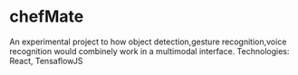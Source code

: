 # chefMate
An experimental project to how object detection,gesture recognition,voice recognition would combinely work in a multimodal interface.
Technologies: React, TensaflowJS
